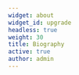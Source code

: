 ```yaml
---
widget: about
widget_id: upgrade
headless: true
weight: 30
title: Biography
active: true
author: admin
---
```

